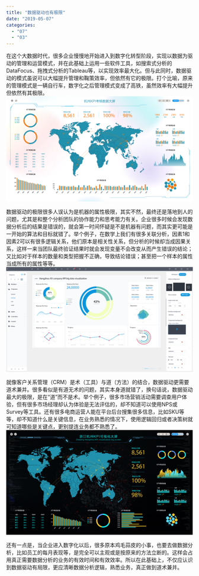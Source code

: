 ```yaml
---
title: "数据驱动也有极限"
date: "2019-05-07"
categories: 
  - "07"
  - "03"
---
```


在这个大数据时代，很多企业慢慢地开始进入到数字化转型阶段，实现以数据为驱动的管理和运营模式，并在此基础上运用一些软件工具，如搜索式分析的DataFocus、拖拽式分析的Tableau等，以实现效率最大化。但与此同时，数据驱动的模式虽说可以大幅提升管理和鞠策效率，但依然有它的极限。打个比喻，原来的管理模式是一辆自行车，数字化之后管理模式变成了高铁，虽然效率有大幅提升但依然有其极限。![](images/浅色-1024x576.png)

数据驱动的极限很多人误认为是机器的属性极限，其实不然，最终还是落地到人的问题，尤其是和整个分析团队的协作能力和思考能力有关。企业很多时候会发现数据分析后的结果是错误的，就会第一时间怀疑是不是机器有问题，而其实更可能是一开始的算法和目标就错了。举个例子，在数学上我们有很多关联分析，因素1和因素2可以有很多逻辑关系，他们原本是相关性关系，但分析的时候却当成因果关系，这样一来当团队最终验证结果时就会发现变量不会改变从而产生错误的结论；又比如对于样本的数量和类型把握不正确，导致结论错误；甚至把一个样本的属性当成所有的属性等等。![](images/可视化大屏3-1024x576.png)

就像客户关系管理（CRM）是术（工具）与道（方法）的结合，数据驱动更需要道术兼并。很多看似是有道无术的问题，其实本身道就错了，换句话说，数据驱动最大的极限，是在“道”而不是术。举个例子，很多市场营销活动需要调查用户体验，但有很多市场经理却认为体验是无法评估的，却不知道可以使用NPS或Survey等工具。还有很多电商运营人能在平台后台搜集很多信息，比如SKU等等，却不知道什么是关键信息，在业务熟悉的情况下，使用逻辑回归或者决策树就可知道哪些是关键点，更别提连业务都不熟悉了。![](images/daping-08-2-1024x575.png)

还有一点是，当企业进入数字化以后，很多原本鸡毛蒜皮的小事，也要去做数据分析，比如员工的每月表现等，是完全可以主观或是按原来的方法立断的。这样会占用真正需要数据分析的业务的有效时间和有效效率。所以在此基础上，不仅应认识到数据驱动有局限，更应清晰数据分析逻辑，熟悉业务，真正做到道术兼并。
